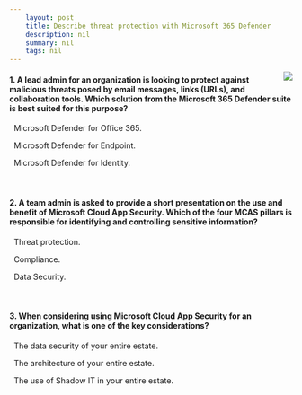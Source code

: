 ```yaml
---
    layout: post
    title: Describe threat protection with Microsoft 365 Defender 
    description: nil
    summary: nil
    tags: nil
---
```



 <a target="_blank" href="https://docs.microsoft.com/en-us/learn/modules/describe-threat-protection-with-microsoft-365-defender/7-knowledge-check/"><i class="fas fa-external-link-alt"></i> </a>
 <img align="right" src="https://docs.microsoft.com/en-us/learn/achievements/describe-threat-protection-with-microsoft-365-defender.svg">
####  1. A lead admin for an organization is looking to protect against malicious threats posed by email messages, links (URLs), and collaboration tools. Which solution from the Microsoft 365 Defender suite is best suited for this purpose?


<i class='fas fa-check-square' style='color: Dodgerblue;'></i> &nbsp;&nbsp;Microsoft Defender for Office 365.

<i class='far fa-square'></i> &nbsp;&nbsp;Microsoft Defender for Endpoint.

<i class='far fa-square'></i> &nbsp;&nbsp;Microsoft Defender for Identity.
<br />
<br />
<br />

####  2. A team admin is asked to provide a short presentation on the use and benefit of Microsoft Cloud App Security. Which of the four MCAS pillars is responsible for identifying and controlling sensitive information?


<i class='far fa-square'></i> &nbsp;&nbsp;Threat protection.

<i class='far fa-square'></i> &nbsp;&nbsp;Compliance.

<i class='fas fa-check-square' style='color: Dodgerblue;'></i> &nbsp;&nbsp;Data Security.
<br />
<br />
<br />

####  3. When considering using Microsoft Cloud App Security for an organization, what is one of the key considerations?


<i class='far fa-square'></i> &nbsp;&nbsp;The data security of your entire estate.

<i class='fas fa-check-square' style='color: Dodgerblue;'></i> &nbsp;&nbsp;The architecture of your entire estate.

<i class='far fa-square'></i> &nbsp;&nbsp;The use of Shadow IT in your entire estate.
<br />
<br />
<br />
